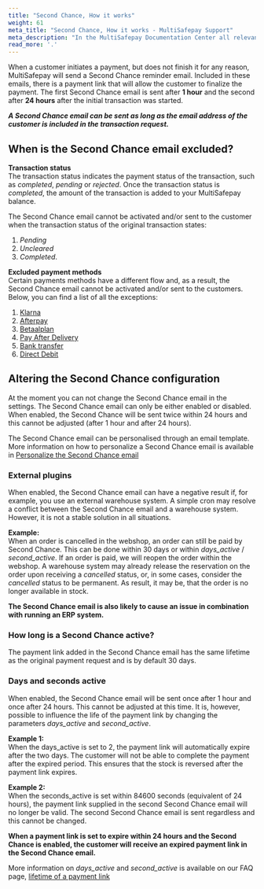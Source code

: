 ```yaml
---
title: "Second Chance, How it works"
weight: 61
meta_title: "Second Chance, How it works - MultiSafepay Support"
meta_description: "In the MultiSafepay Documentation Center all relevant information regarding our Plugins and API. As well as Support pages for Payment Method, Tools and General Questions. You can also find the contact details of our Support Team and Integration Team."
read_more: '.'
---
```

When a customer initiates a payment, but does not finish it for any reason, MultiSafepay will send a Second Chance reminder email. Included in these emails, there is a payment link that will allow the customer to finalize the payment. The first Second Chance email is sent after **1 hour** and the second after **24 hours** after the initial transaction was started.

_**A Second Chance email can be sent as long as the email address of the customer is included in the transaction request.**_

## When is the Second Chance email excluded?

**Transaction status**         
The transaction status indicates the payment status of the transaction, such as _completed_, _pending_ or _rejected_. Once the transaction status is _completed_, the amount of the transaction is added to your MultiSafepay balance.

The Second Chance email cannot be activated and/or sent to the customer when the transaction status of the original transaction states:

1. _Pending_
2. _Uncleared_
3. _Completed_.

**Excluded payment methods**      
Certain payments methods have a different flow and, as a result, the Second Chance email cannot be activated and/or sent to the customers. Below, you can find a list of all the exceptions:

1. [Klarna](/payment-methods/klarna/)
2. [Afterpay](/payment-methods/afterpay/)
3. [Betaalplan](/payment-methods/betaalplan/)
4. [Pay After Delivery](/payment-methods/pay-after-delivery/)
5. [Bank transfer](/payment-methods/bank-transfer/)
6. [Direct Debit](/payment-methods/direct-debit/)


## Altering the Second Chance configuration
At the moment you can not change the Second Chance email in the settings. The Second Chance email can only be either enabled or disabled. When enabled, the Second Chance will be sent twice within 24 hours and this cannot be adjusted (after 1 hour and after 24 hours).

The Second Chance email can be personalised through an email template. More information on how to personalize a Second Chance email is available in [Personalize the Second Chance email](/tools/second-chance/how-to-personalize-the-second-chance-e-mail/)


### External plugins 
When enabled, the Second Chance email can have a negative result if, for example, you use an external warehouse system. A simple cron may resolve a conflict between the Second Chance email and a warehouse system. However, it is not a stable solution in all situations. 

**Example:**        
When an order is cancelled in the webshop, an order can still be paid by Second Chance. This can be done within 30 days or within <i>days_active</i> / <i>second_active</i>. If an order is paid, we will reopen the order within the webshop. A warehouse system may already release the reservation on the order upon receiving a _cancelled_ status, or, in some cases, consider the _cancelled_ status to be permanent. As result, it may be, that the order is no longer available in stock. 

**The Second Chance email is also likely to cause an issue in combination with running an ERP system.** 

### How long is a Second Chance active?
The payment link added in the Second Chance email has the same lifetime as the original payment request and is by default 30 days. 


### Days and seconds active
When enabled, the Second Chance email will be sent once after 1 hour and once after 24 hours. This cannot be adjusted at this time. It is, however, possible to influence the life of the payment link by changing the parameters <i>days_active</i> and <i>second_active</i>. 

**Example 1:**      
When the days_active is set to 2, the payment link will automatically expire after the two days. The customer will not be able to complete the payment after the expired period. This ensures that the stock is reversed after the payment link expires.

**Example 2:**    
When the seconds_active is set within 84600 seconds (equivalent of 24 hours), the payment link supplied in the second Second Chance email will no longer be valid. The second Second Chance email is sent regardless and this cannot be changed. 

**When a payment link is set to expire within 24 hours and the Second Chance is enabled, the customer will receive an expired payment link in the Second Chance email.** 

More information on <i>days_active</i> and <i>second_active</i> is available on our FAQ page, [lifetime of a payment link](/faq/api/lifetime-of-a-payment-link/)


<br>
